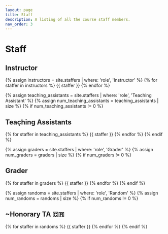 ```yaml
---
layout: page
title: Staff
description: A listing of all the course staff members.
nav_order: 3
---
```


# Staff

## Instructor

{% assign instructors = site.staffers | where: 'role', 'Instructor' %}
{% for staffer in instructors %}
{{ staffer }}
{% endfor %}

{% assign teaching_assistants = site.staffers | where: 'role', 'Teaching Assistant' %}
{% assign num_teaching_assistants = teaching_assistants | size %}
{% if num_teaching_assistants != 0 %}
## Teaçhing Assistants

{% for staffer in teaching_assistants %}
{{ staffer }}
{% endfor %}
{% endif %}

{% assign graders = site.staffers | where: 'role', 'Grader' %}
{% assign num_graders = graders | size %}
{% if num_graders != 0 %}
## Grader

{% for staffer in graders %}
{{ staffer }}
{% endfor %}
{% endif %}


{% assign randoms = site.staffers | where: 'role', 'Random' %}
{% assign num_randoms = randoms | size %}
{% if num_randoms != 0 %}
## ~Honorary TA 🇨🇷

{% for staffer in randoms %}
{{ staffer }}
{% endfor %}
{% endif %}